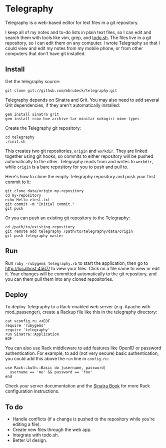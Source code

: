Telegraphy
==========

Telegraphy is a web-based editor for text files in a git repository.

I keep all of my notes and to-do lists in plain text files, so I can edit and
search them with tools like vim, grep, and [todo.sh][1].  The files live in a
git repository, so I can edit them on any computer.  I wrote Telegraphy so
that I could view and edit my notes from my mobile phone, or from other
computers that don't have git installed.

Install
-------

Get the telegraphy source:

    git clone git://github.com/mbrubeck/telegraphy.git

Telegraphy depends on Sinatra and Grit.  You may also need to add several Grit
dependencies, if they aren't automatically installed:

    gem install sinatra grit
    gem install rcov hoe archive-tar-minitar nokogiri mime-types

Create the Telegraphy git repository:

    cd telegraphy
    ./init.sh

This creates two git repositories, `origin` and `workdir`.  They are linked
together using git hooks, so commits to either repository will be pushed
automatically to the other.  Telegraphy reads from and writes to `workdir`,
while `origin` is a bare repository for you to push and pull to.

Here's how to clone the empty Telegraphy repository and push your first commit
to it:

    git clone data/origin my-repository
    cd my-repository
    echo Hello >test.txt
    git commit -m "Initial commit."
    git push

Or you can push an existing git repository to the Telegraphy:

    cd /path/to/existing-repository
    git remote add telegraphy /path/to/telegraphy/data/origin
    git push telegraphy master

Run
---

Run `ruby -rubygems telegraphy.rb` to start the application, then go to
[http://localhost:4567/](http://localhost:4567/) to view your files.  Click on
a file name to view or edit it.  Your changes will be committed automatically
to the git repository, and you can them pull them into any cloned
repositories.

Deploy
------

To deploy Telegraphy to a Rack-enabled web server (e.g. Apache with
mod_passenger), create a Rackup file like this in the telegraphy directory:

    cat >config.ru <<EOF
    require 'rubygems'
    require 'telegraphy'
    run Sinatra::Application
    EOF

You can also use Rack middleware to add features like OpenID or password
authentication.  For example, to add (not very secure) basic authentication,
you could add this above the `run` line in `config.ru`:

    use Rack::Auth::Basic do |username, password| 
      username == 'me' && password == 'foo'
    end

Check your server documentation and the [Sinatra Book][2] for
more Rack configuration instructions.

To do
-----

* Handle conflicts (if a change is pushed to the repository while you're
  editing a file).
* Create new files through the web app.
* Integrate with todo.sh.
* Better UI design.

[1]: http://ginatrapani.github.com/todo.txt-cli/
[2]: http://www.sinatrarb.com/book.html
